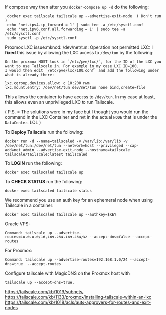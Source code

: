 If compose way then after you `docker-compose up -d` do the following:
```
 docker exec tailscale tailscale up --advertise-exit-node  ( Don't run )
 echo 'net.ipv4.ip_forward = 1' | sudo tee -a /etc/sysctl.conf
 echo 'net.ipv6.conf.all.forwarding = 1' | sudo tee -a /etc/sysctl.conf
 sudo sysctl -p /etc/sysctl.conf
```

Proxmox LXC issue:mknod: /dev/net/tun: Operation not permitted LXC:
I **fixed** this issue by allowing the LXC access to `/dev/tun` by the following:
```
On the proxmox HOST look in `/etc/pve/lxc/`, for the ID of the LXC you want to use Tailscale in. For example in my case LXC ID=100.
I would then edit `/etc/pve/lxc/100.conf` and add the following under what is already there:
```

```
lxc.cgroup.devices.allow: c 10:200 rwm
lxc.mount.entry: /dev/net/tun dev/net/tun none bind,create=file
```

This allows the container to have access to `/dev/tun`. In my case at least, this allows even an unprivileged LXC to run Tailscale.

( P.S. = The solutions were in my face but I thought you would run the command in the LXC Container and not in the actual `NODE` that is under the `DataCenter`. LOL )

To **Deploy Tailscale** run the following:
```
docker run -d --name=tailscaled -v /var/lib:/var/lib -v /dev/net/tun:/dev/net/tun --network=host --privileged --cap-add=net_admin --advertise-exit-node --hostname=tailscale tailscale/tailscale:latest tailscaled
```

To **LOGIN** run the following:
```
docker exec tailscaled tailscale up
```

To **CHECK STATUS** run the following:
```
docker exec tailscaled tailscale status
```

We recommend you use an auth key for an ephemeral node when using Tailscale in a container:
```
docker exec tailscaled tailscale up --authkey=$KEY
```

Oracle VPS:

```
Command: tailscale up --advertise-routes=10.0.0.0/16,169.254.169.254/32 --accept-dns=false --accept-routes
```

For Proxmox:
```
Command: tailscale up --advertise-routes=192.168.1.0/24 --accept-dns=true  --accept-routes
```

Configure tailscale with MagicDNS on the Proxmox host with
```
tailscale up --accept-dns=true.
```

https://tailscale.com/kb/1019/subnets/
https://tailscale.com/kb/1133/proxmox/installing-tailscale-within-an-lxc
https://tailscale.com/kb/1018/acls/auto-approvers-for-routes-and-exit-nodes
